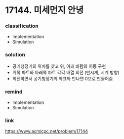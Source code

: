 # 17144. 미세먼지 안녕

### classification
* Implementation
* Simulation

### solution
* 공기청정기의 위치를 찾고 위, 아래 바람의 이동 구현
* 위쪽 파트와 아래쪽 파트 각각 배열 회전 (반시계, 시계 방향)
* 회전하면서 공기청정기의 좌표와 만나면 0으로 만들어줌

### remind
* Implementation
* Simulation

### link
https://www.acmicpc.net/problem/17144